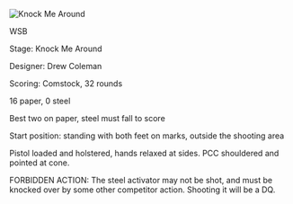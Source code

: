 ![Knock Me Around](https://github.com/bagellord/USPSA-Stages/blob/master/30%2B%20rounds/Knock%20Me%20Around/Knock%20Me%20Around.png)

WSB

Stage: Knock Me Around

Designer: Drew Coleman

Scoring: Comstock, 32 rounds

16 paper, 0 steel

Best two on paper, steel must fall to score

Start position: standing with both feet on marks, outside the shooting area

Pistol loaded and holstered, hands relaxed at sides. PCC shouldered and pointed at cone.

FORBIDDEN ACTION: The steel activator may not be shot, and must be knocked over by some other competitor action. Shooting it will be a DQ.
